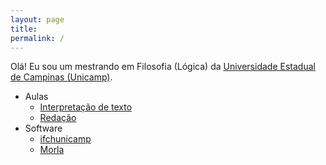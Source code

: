 ```yaml
---
layout: page
title:
permalink: /
---
```


Olá!
Eu sou um mestrando em Filosofia (Lógica) da [Universidade Estadual de Campinas (Unicamp)](https://www.unicamp.br/unicamp/).

- Aulas
    - [Interpretação de texto]({{site.baseurl}}/aulas/interpretacao/)
    - [Redação]({{site.baseurl}}/aulas/redacao/)
- Software
    - [ifchunicamp]({{site.baseurl}}/software/ifchunicamp/)
    - [Morla]({{site.baseurl}}/software/morla/)

